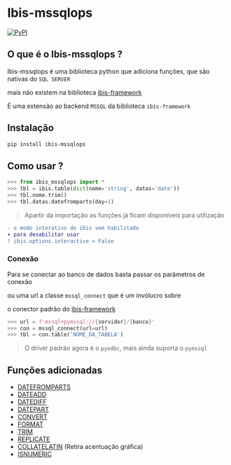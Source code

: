 # Ibis-mssqlops
[![PyPI](https://img.shields.io/pypi/v/ibis-mssqlops.svg)](https://pypi.org/project/ibis-mssqlops/)

## O que é o  Ibis-mssqlops ?

Ibis-mssqlops é uma biblioteca python que adiciona funções, que são nativas do `SQL SERVER`

mais não existem na biblioteca [ibis-framework](http://ibis-project.org)

É uma extensão ao backend `MSSQL` da biblioteca `ibis-framework`

## Instalação

```bash
pip install ibis-mssqlops
```

## Como usar ?

```python
>>> from ibis_mssqlops import *
>>> tbl = ibis.table(dict(nome='string', datas='date'))
>>> tbl.nome.trim()
>>> tbl.datas.datefromparts(day=1)
```

> Apartir da importação as funções já ficam disponíveis para utilização

```diff
- o modo interativo do ibis vem habilitado
+ para desabilitar usar 
! ibis.options.interactive = False
```

### Conexão

Para se conectar ao banco de dados basta passar os parâmetros de conexão

ou uma url a classe `mssql_connect` que é um invólucro sobre

o conector padrão do [ibis-framework](http://ibis-project.org)

```python
>>> url = f'mssql+pymssql://{servidor}/{banco}'
>>> con = mssql_connect(url=url)
>>> tbl = con.table('NOME_DA_TABELA')
```

>  O driver padrão agora é o `pyodbc`, mais ainda suporta o `pymssql`

## Funções adicionadas

- [DATEFROMPARTS]()
- [DATEADD]()
- [DATEDIFF]()
- [DATEPART]()
- [CONVERT]()
- [FORMAT]()
- [TRIM]()
- [REPLICATE]()
- [COLLATELATIN]() (Retira acentuação gráfica)
- [ISNUMERIC]()
